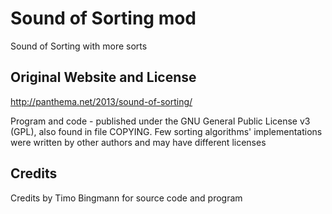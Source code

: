 # Sound of Sorting mod

Sound of Sorting with more sorts

## Original Website and License

http://panthema.net/2013/sound-of-sorting/

Program and code - published under the GNU General Public License v3
(GPL), also found in file COPYING. Few sorting
algorithms' implementations were written by other authors and may have
different licenses

## Credits

Credits by Timo Bingmann for source code and program
